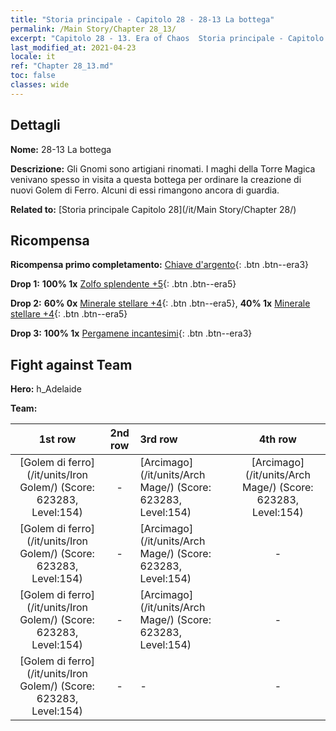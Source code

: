 ```yaml
---
title: "Storia principale - Capitolo 28 - 28-13 La bottega"
permalink: /Main Story/Chapter 28_13/
excerpt: "Capitolo 28 - 13. Era of Chaos  Storia principale - Capitolo 28_13. 28-13 La bottega"
last_modified_at: 2021-04-23
locale: it
ref: "Chapter 28_13.md"
toc: false
classes: wide
---
```


## Dettagli

 **Nome:** 28-13 La bottega

 **Descrizione:** Gli Gnomi sono artigiani rinomati. I maghi della Torre Magica venivano spesso in visita a questa bottega per ordinare la creazione di nuovi Golem di Ferro. Alcuni di essi rimangono ancora di guardia.

 **Related to:** [Storia principale Capitolo 28](/it/Main Story/Chapter 28/)

## Ricompensa

 **Ricompensa primo completamento:** [Chiave d'argento](/ItemsIT/con_693/){: .btn .btn--era3}

 **Drop 1:** **100% 1x** [Zolfo splendente +5](/ItemsIT/mat_99/){: .btn .btn--era5}

 **Drop 2:** **60% 0x** [Minerale stellare +4](/ItemsIT/mat_89/){: .btn .btn--era5}, **40% 1x** [Minerale stellare +4](/ItemsIT/mat_89/){: .btn .btn--era5}

 **Drop 3:** **100% 1x** [Pergamene incantesimi](/ItemsIT/con_694/){: .btn .btn--era3}


## Fight against Team
 **Hero:** h_Adelaide

 **Team:**


  | 1st row | 2nd row | 3rd row | 4th row |
  |:----:|:----:|:----|:----:|
  | [Golem di ferro](/it/units/Iron Golem/) (Score: 623283, Level:154)  | - | [Arcimago](/it/units/Arch Mage/) (Score: 623283, Level:154)  | [Arcimago](/it/units/Arch Mage/) (Score: 623283, Level:154)  |
  | [Golem di ferro](/it/units/Iron Golem/) (Score: 623283, Level:154)  | - | [Arcimago](/it/units/Arch Mage/) (Score: 623283, Level:154)  | - |
  | [Golem di ferro](/it/units/Iron Golem/) (Score: 623283, Level:154)  | - | [Arcimago](/it/units/Arch Mage/) (Score: 623283, Level:154)  | - |
  | [Golem di ferro](/it/units/Iron Golem/) (Score: 623283, Level:154)  | - | - | - |


